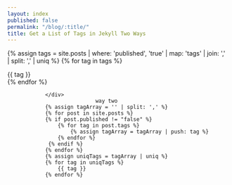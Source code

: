 ```yaml
---
layout: index
published: false
permalink: "/blog/:title/"
title: Get a List of Tags in Jekyll Two Ways
---
```


{% assign tags =  site.posts |  where: 'published', 'true' | map: 'tags' | join: ','  | split: ',' | uniq %}
                    {% for tag in tags %}
                    <div class="tag-filter active" data-tag="{{ tag }}">
                        {{ tag }}
                    </div>
                    {% endfor %}

                </div>
								way two
                {% assign tagArray = '' | split: ',' %}
                {% for post in site.posts %}
                {% if post.published != "false" %}
                    {% for tag in post.tags %}
                        {% assign tagArray = tagArray | push: tag %}
                    {% endfor %}
                 {% endif %}
                {% endfor %}
                {% assign uniqTags = tagArray | uniq %}
                {% for tag in uniqTags %}
                    {{ tag }}
                {% endfor %}